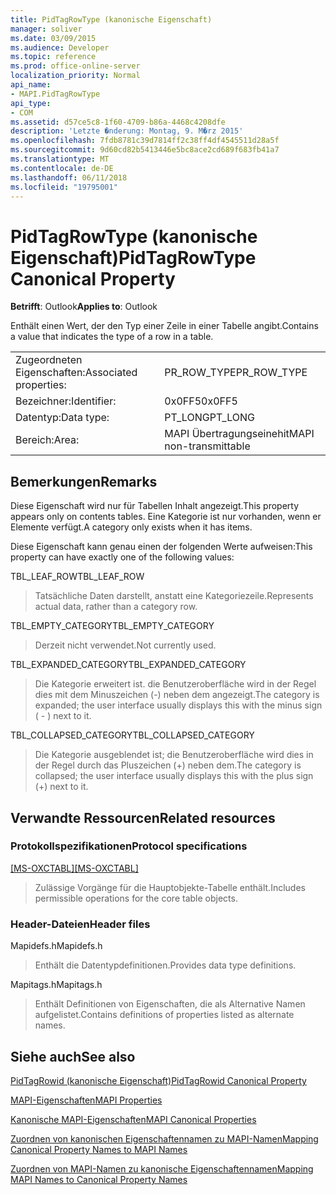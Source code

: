 ```yaml
---
title: PidTagRowType (kanonische Eigenschaft)
manager: soliver
ms.date: 03/09/2015
ms.audience: Developer
ms.topic: reference
ms.prod: office-online-server
localization_priority: Normal
api_name:
- MAPI.PidTagRowType
api_type:
- COM
ms.assetid: d57ce5c8-1f60-4709-b86a-4468c4208dfe
description: 'Letzte �nderung: Montag, 9. M�rz 2015'
ms.openlocfilehash: 7fdb8781c39d7814ff2c38ff4df4545511d28a5f
ms.sourcegitcommit: 9d60cd82b5413446e5bc8ace2cd689f683fb41a7
ms.translationtype: MT
ms.contentlocale: de-DE
ms.lasthandoff: 06/11/2018
ms.locfileid: "19795001"
---
```

# <a name="pidtagrowtype-canonical-property"></a><span data-ttu-id="cba0c-103">PidTagRowType (kanonische Eigenschaft)</span><span class="sxs-lookup"><span data-stu-id="cba0c-103">PidTagRowType Canonical Property</span></span>

  
  
<span data-ttu-id="cba0c-104">**Betrifft**: Outlook</span><span class="sxs-lookup"><span data-stu-id="cba0c-104">**Applies to**: Outlook</span></span> 
  
<span data-ttu-id="cba0c-105">Enthält einen Wert, der den Typ einer Zeile in einer Tabelle angibt.</span><span class="sxs-lookup"><span data-stu-id="cba0c-105">Contains a value that indicates the type of a row in a table.</span></span>
  
|||
|:-----|:-----|
|<span data-ttu-id="cba0c-106">Zugeordneten Eigenschaften:</span><span class="sxs-lookup"><span data-stu-id="cba0c-106">Associated properties:</span></span>  <br/> |<span data-ttu-id="cba0c-107">PR_ROW_TYPE</span><span class="sxs-lookup"><span data-stu-id="cba0c-107">PR_ROW_TYPE</span></span>  <br/> |
|<span data-ttu-id="cba0c-108">Bezeichner:</span><span class="sxs-lookup"><span data-stu-id="cba0c-108">Identifier:</span></span>  <br/> |<span data-ttu-id="cba0c-109">0x0FF5</span><span class="sxs-lookup"><span data-stu-id="cba0c-109">0x0FF5</span></span>  <br/> |
|<span data-ttu-id="cba0c-110">Datentyp:</span><span class="sxs-lookup"><span data-stu-id="cba0c-110">Data type:</span></span>  <br/> |<span data-ttu-id="cba0c-111">PT_LONG</span><span class="sxs-lookup"><span data-stu-id="cba0c-111">PT_LONG</span></span>  <br/> |
|<span data-ttu-id="cba0c-112">Bereich:</span><span class="sxs-lookup"><span data-stu-id="cba0c-112">Area:</span></span>  <br/> |<span data-ttu-id="cba0c-113">MAPI Übertragungseinehit</span><span class="sxs-lookup"><span data-stu-id="cba0c-113">MAPI non-transmittable</span></span>  <br/> |
   
## <a name="remarks"></a><span data-ttu-id="cba0c-114">Bemerkungen</span><span class="sxs-lookup"><span data-stu-id="cba0c-114">Remarks</span></span>

<span data-ttu-id="cba0c-115">Diese Eigenschaft wird nur für Tabellen Inhalt angezeigt.</span><span class="sxs-lookup"><span data-stu-id="cba0c-115">This property appears only on contents tables.</span></span> <span data-ttu-id="cba0c-116">Eine Kategorie ist nur vorhanden, wenn er Elemente verfügt.</span><span class="sxs-lookup"><span data-stu-id="cba0c-116">A category only exists when it has items.</span></span>
  
<span data-ttu-id="cba0c-117">Diese Eigenschaft kann genau einen der folgenden Werte aufweisen:</span><span class="sxs-lookup"><span data-stu-id="cba0c-117">This property can have exactly one of the following values:</span></span>
  
<span data-ttu-id="cba0c-118">TBL_LEAF_ROW</span><span class="sxs-lookup"><span data-stu-id="cba0c-118">TBL_LEAF_ROW</span></span> 
  
> <span data-ttu-id="cba0c-119">Tatsächliche Daten darstellt, anstatt eine Kategoriezeile.</span><span class="sxs-lookup"><span data-stu-id="cba0c-119">Represents actual data, rather than a category row.</span></span>
    
<span data-ttu-id="cba0c-120">TBL_EMPTY_CATEGORY</span><span class="sxs-lookup"><span data-stu-id="cba0c-120">TBL_EMPTY_CATEGORY</span></span> 
  
> <span data-ttu-id="cba0c-121">Derzeit nicht verwendet.</span><span class="sxs-lookup"><span data-stu-id="cba0c-121">Not currently used.</span></span>
    
<span data-ttu-id="cba0c-122">TBL_EXPANDED_CATEGORY</span><span class="sxs-lookup"><span data-stu-id="cba0c-122">TBL_EXPANDED_CATEGORY</span></span> 
  
> <span data-ttu-id="cba0c-123">Die Kategorie erweitert ist. die Benutzeroberfläche wird in der Regel dies mit dem Minuszeichen (-) neben dem angezeigt.</span><span class="sxs-lookup"><span data-stu-id="cba0c-123">The category is expanded; the user interface usually displays this with the minus sign ( - ) next to it.</span></span>
    
<span data-ttu-id="cba0c-124">TBL_COLLAPSED_CATEGORY</span><span class="sxs-lookup"><span data-stu-id="cba0c-124">TBL_COLLAPSED_CATEGORY</span></span> 
  
> <span data-ttu-id="cba0c-125">Die Kategorie ausgeblendet ist; die Benutzeroberfläche wird dies in der Regel durch das Pluszeichen (+) neben dem.</span><span class="sxs-lookup"><span data-stu-id="cba0c-125">The category is collapsed; the user interface usually displays this with the plus sign (+) next to it.</span></span>
    
## <a name="related-resources"></a><span data-ttu-id="cba0c-126">Verwandte Ressourcen</span><span class="sxs-lookup"><span data-stu-id="cba0c-126">Related resources</span></span>

### <a name="protocol-specifications"></a><span data-ttu-id="cba0c-127">Protokollspezifikationen</span><span class="sxs-lookup"><span data-stu-id="cba0c-127">Protocol specifications</span></span>

<span data-ttu-id="cba0c-128">[[MS-OXCTABL]](http://msdn.microsoft.com/library/d33612dc-36a8-4623-8a26-c156cf8aae4b%28Office.15%29.aspx)</span><span class="sxs-lookup"><span data-stu-id="cba0c-128">[[MS-OXCTABL]](http://msdn.microsoft.com/library/d33612dc-36a8-4623-8a26-c156cf8aae4b%28Office.15%29.aspx)</span></span>
  
> <span data-ttu-id="cba0c-129">Zulässige Vorgänge für die Hauptobjekte-Tabelle enthält.</span><span class="sxs-lookup"><span data-stu-id="cba0c-129">Includes permissible operations for the core table objects.</span></span>
    
### <a name="header-files"></a><span data-ttu-id="cba0c-130">Header-Dateien</span><span class="sxs-lookup"><span data-stu-id="cba0c-130">Header files</span></span>

<span data-ttu-id="cba0c-131">Mapidefs.h</span><span class="sxs-lookup"><span data-stu-id="cba0c-131">Mapidefs.h</span></span>
  
> <span data-ttu-id="cba0c-132">Enthält die Datentypdefinitionen.</span><span class="sxs-lookup"><span data-stu-id="cba0c-132">Provides data type definitions.</span></span>
    
<span data-ttu-id="cba0c-133">Mapitags.h</span><span class="sxs-lookup"><span data-stu-id="cba0c-133">Mapitags.h</span></span>
  
> <span data-ttu-id="cba0c-134">Enthält Definitionen von Eigenschaften, die als Alternative Namen aufgelistet.</span><span class="sxs-lookup"><span data-stu-id="cba0c-134">Contains definitions of properties listed as alternate names.</span></span>
    
## <a name="see-also"></a><span data-ttu-id="cba0c-135">Siehe auch</span><span class="sxs-lookup"><span data-stu-id="cba0c-135">See also</span></span>



[<span data-ttu-id="cba0c-136">PidTagRowid (kanonische Eigenschaft)</span><span class="sxs-lookup"><span data-stu-id="cba0c-136">PidTagRowid Canonical Property</span></span>](pidtagrowid-canonical-property.md)


[<span data-ttu-id="cba0c-137">MAPI-Eigenschaften</span><span class="sxs-lookup"><span data-stu-id="cba0c-137">MAPI Properties</span></span>](mapi-properties.md)
  
[<span data-ttu-id="cba0c-138">Kanonische MAPI-Eigenschaften</span><span class="sxs-lookup"><span data-stu-id="cba0c-138">MAPI Canonical Properties</span></span>](mapi-canonical-properties.md)
  
[<span data-ttu-id="cba0c-139">Zuordnen von kanonischen Eigenschaftennamen zu MAPI-Namen</span><span class="sxs-lookup"><span data-stu-id="cba0c-139">Mapping Canonical Property Names to MAPI Names</span></span>](mapping-canonical-property-names-to-mapi-names.md)
  
[<span data-ttu-id="cba0c-140">Zuordnen von MAPI-Namen zu kanonische Eigenschaftennamen</span><span class="sxs-lookup"><span data-stu-id="cba0c-140">Mapping MAPI Names to Canonical Property Names</span></span>](mapping-mapi-names-to-canonical-property-names.md)

